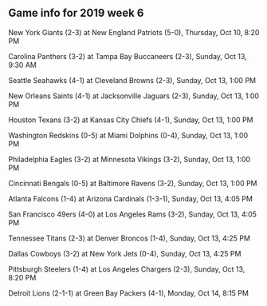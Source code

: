 ## Game info for 2019 week 6
New York Giants (2-3) at New England Patriots (5-0), Thursday, Oct 10, 8:20 PM



Carolina Panthers (3-2) at Tampa Bay Buccaneers (2-3), Sunday, Oct 13, 9:30 AM



Seattle Seahawks (4-1) at Cleveland Browns (2-3), Sunday, Oct 13, 1:00 PM

New Orleans Saints (4-1) at Jacksonville Jaguars (2-3), Sunday, Oct 13, 1:00 PM

Houston Texans (3-2) at Kansas City Chiefs (4-1), Sunday, Oct 13, 1:00 PM

Washington Redskins (0-5) at Miami Dolphins (0-4), Sunday, Oct 13, 1:00 PM

Philadelphia Eagles (3-2) at Minnesota Vikings (3-2), Sunday, Oct 13, 1:00 PM

Cincinnati Bengals (0-5) at Baltimore Ravens (3-2), Sunday, Oct 13, 1:00 PM



Atlanta Falcons (1-4) at Arizona Cardinals (1-3-1), Sunday, Oct 13, 4:05 PM

San Francisco 49ers (4-0) at Los Angeles Rams (3-2), Sunday, Oct 13, 4:05 PM

Tennessee Titans (2-3) at Denver Broncos (1-4), Sunday, Oct 13, 4:25 PM

Dallas Cowboys (3-2) at New York Jets (0-4), Sunday, Oct 13, 4:25 PM



Pittsburgh Steelers (1-4) at Los Angeles Chargers (2-3), Sunday, Oct 13, 8:20 PM



Detroit Lions (2-1-1) at Green Bay Packers (4-1), Monday, Oct 14, 8:15 PM

